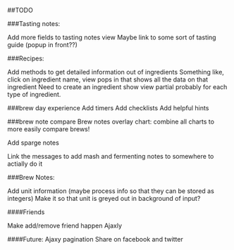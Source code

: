 ##TODO

###Tasting notes:

Add more fields to tasting notes view
Maybe link to some sort of tasting guide (popup in front??)

###Recipes:

Add methods to get detailed information out of ingredients
  Something like, click on ingredient name, view pops in that shows all the data on that ingredient
    Need to create an ingredient show view partial probably for each type of ingredient.

###brew day experience
Add timers
Add checklists
Add helpful hints

###brew note compare
Brew notes overlay chart: combine all charts to more easily compare brews!

Add sparge notes

Link the messages to add mash and fermenting notes to somewhere to actially do it

###Brew Notes:

Add unit information (maybe process info so that they can be stored as integers)
  Make it so that unit is greyed out in background of input?

####Friends

Make add/remove friend happen Ajaxly

####Future:
Ajaxy pagination
Share on facebook and twitter
